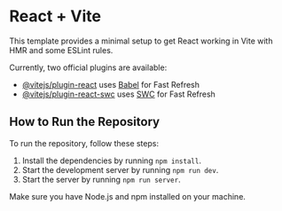# React + Vite

This template provides a minimal setup to get React working in Vite with HMR and some ESLint rules.

Currently, two official plugins are available:

- [@vitejs/plugin-react](https://github.com/vitejs/vite-plugin-react/blob/main/packages/plugin-react/README.md) uses [Babel](https://babeljs.io/) for Fast Refresh
- [@vitejs/plugin-react-swc](https://github.com/vitejs/vite-plugin-react-swc) uses [SWC](https://swc.rs/) for Fast Refresh


## How to Run the Repository

To run the repository, follow these steps:

1. Install the dependencies by running `npm install`.
2. Start the development server by running `npm run dev`.
3. Start the server by running `npm run server`.

Make sure you have Node.js and npm installed on your machine.


